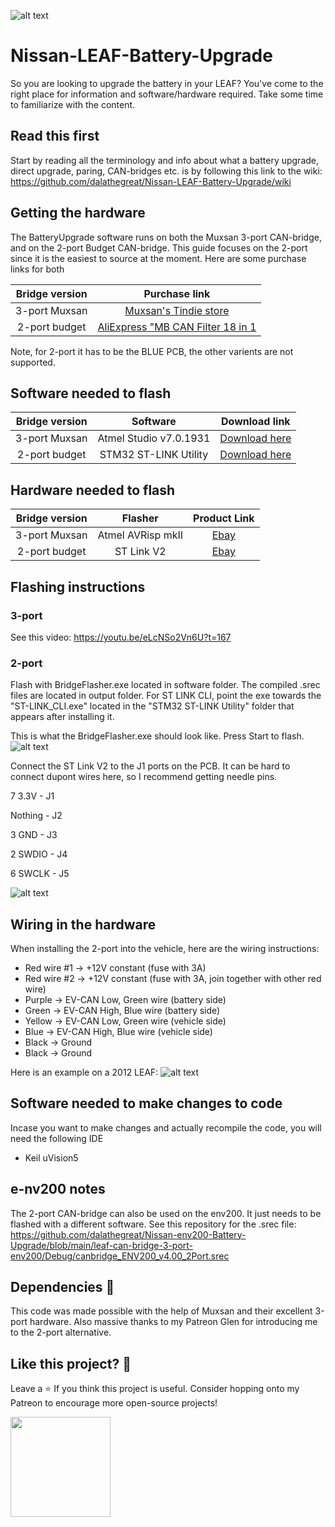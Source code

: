 ![alt text](https://github.com/dalathegreat/Nissan-LEAF-Battery-Upgrade/blob/main/Software/CANBRIDGE-2port/Banner.jpg)

# Nissan-LEAF-Battery-Upgrade
So you are looking to upgrade the battery in your LEAF? You've come to the right place for information and software/hardware required. Take some time to familiarize with the content.

## Read this first 
Start by reading all the terminology and info about what a battery upgrade, direct upgrade, paring, CAN-bridges etc. is by following this link to the wiki: https://github.com/dalathegreat/Nissan-LEAF-Battery-Upgrade/wiki

## Getting the hardware
The BatteryUpgrade software runs on both the Muxsan 3-port CAN-bridge, and on the 2-port Budget CAN-bridge. This guide focuses on the 2-port since it is the easiest to source at the moment. Here are some purchase links for both

|  Bridge version |  Purchase link |
| :--------: | :---------: |
| 3-port Muxsan | [Muxsan's Tindie store](https://www.tindie.com/products/muxsan/can-mitm-bridge-3-port-rev-25/)   |
| 2-port budget | [AliExpress "MB CAN Filter 18 in 1](https://www.aliexpress.com/item/1005003112723581.html?)   |

Note, for 2-port it has to be the BLUE PCB, the other varients are not supported.

## Software needed to flash
|  Bridge version |  Software |  Download link |
| :--------: | :--------: | :---------: |
| 3-port Muxsan | Atmel Studio v7.0.1931 |  [Download here](https://www.microchip.com/en-us/tools-resources/archives/avr-sam-mcus)   |
| 2-port budget | STM32 ST-LINK Utility |  [Download here](https://www.st.com/en/development-tools/stsw-link004.html)   |

## Hardware needed to flash
|  Bridge version |  Flasher |  Product Link |
| :--------: | :--------: | :---------: |
| 3-port Muxsan | Atmel AVRisp mkII |  [Ebay](https://www.ebay.com/sch/i.html?_from=R40&_trksid=p2334524.m570.l1313&_nkw=Atmel+AVRisp+mkII&_sacat=0&LH_TitleDesc=0&_odkw=ST+link+v2&_osacat=0)   |
| 2-port budget | ST Link V2 |  [Ebay](https://www.ebay.com/sch/i.html?_from=R40&_trksid=p2334524.m570.l1313&_nkw=ST+link+v2&_sacat=0&LH_TitleDesc=0&_odkw=ST+link+v23&_osacat=0)   |

## Flashing instructions
### 3-port
See this video: https://youtu.be/eLcNSo2Vn6U?t=167
### 2-port
Flash with BridgeFlasher.exe located in software folder. The compiled .srec files are located in output folder. For ST LINK CLI, point the exe towards the "ST-LINK_CLI.exe" located in the "STM32 ST-LINK Utility" folder that appears after installing it.

This is what the BridgeFlasher.exe should look like. Press Start to flash.
![alt text](https://github.com/dalathegreat/Nissan-LEAF-Battery-Upgrade/blob/main/software/CANBRIDGE-2port/FlashingTool.jpg)

Connect the ST Link V2 to the J1 ports on the PCB. It can be hard to connect dupont wires here, so I recommend getting needle pins. 

7 3.3V  	- J1

Nothing 	- J2

3 GND   	- J3

2 SWDIO   - J4

6 SWCLK   - J5

![alt text](https://github.com/dalathegreat/Nissan-LEAF-Battery-Upgrade/blob/main/Software/CANBRIDGE-2port/FlashingInstr.jpg)


## Wiring in the hardware
When installing the 2-port into the vehicle, here are the wiring instructions:

- Red wire #1 -> +12V constant (fuse with 3A)
- Red wire #2 -> +12V constant (fuse with 3A, join together with other red wire)
- Purple -> EV-CAN Low, Green wire (battery side)
- Green -> EV-CAN High, Blue wire (battery side)
- Yellow -> EV-CAN Low, Green wire (vehicle side)
- Blue -> EV-CAN High, Blue wire (vehicle side)
- Black -> Ground
- Black -> Ground

Here is an example on a 2012 LEAF:
![alt text](https://github.com/dalathegreat/Nissan-LEAF-Battery-Upgrade/blob/main/Software/CANBRIDGE-2port/Install2012.jpg)

## Software needed to make changes to code
Incase you want to make changes and actually recompile the code, you will need the following IDE
- Keil uVision5

## e-nv200 notes
The 2-port CAN-bridge can also be used on the env200. It just needs to be flashed with a different software. See this repository for the .srec file: https://github.com/dalathegreat/Nissan-env200-Battery-Upgrade/blob/main/leaf-can-bridge-3-port-env200/Debug/canbridge_ENV200_v4.00_2Port.srec

## Dependencies 📖
This code was made possible with the help of Muxsan and their excellent 3-port hardware. Also massive thanks to my Patreon Glen for introducing me to the 2-port alternative.

## Like this project? 💖
Leave a ⭐ If you think this project is useful. Consider hopping onto my Patreon to encourage more open-source projects!

<a href="https://www.patreon.com/dala">
	<img src="https://c5.patreon.com/external/logo/become_a_patron_button@2x.png" width="160">
</a>
